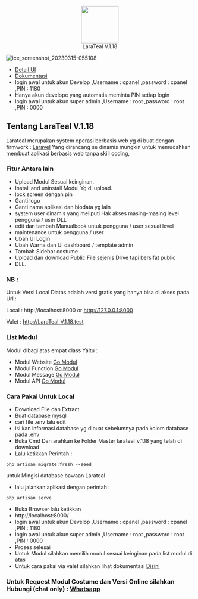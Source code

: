<p align="center">
    <img src="https://user-images.githubusercontent.com/127891037/225124851-a0b010d3-ff8f-4b30-a1ed-c3ba1dddfdca.png" width="100"><br>
    LaraTeal V.1.18
</p>

![ice_screenshot_20230315-055108](https://user-images.githubusercontent.com/127891037/225153749-e006549b-e3ab-417c-b6ad-af664754b6ac.png)

- [Detail UI](https://github.com/laratealcorp/detail_master) 
- [Dokumentasi](https://github.com/laratealcorp/doc) 
- login awal untuk akun Develop ,Username : cpanel ,password : cpanel ,PIN : 1180
- Hanya akun develope yang automatis meminta PIN setiap login
- login awal untuk akun super admin ,Username : root ,password : root ,PIN : 0000

## Tentang LaraTeal V.1.18

Larateal merupakan system operasi berbasis web yg di buat dengan firmwork : [Laravel](https://laravel.com/) Yang dirancang se dinamis mungkin untuk memudahkan membuat aplikasi berbasis web tanpa skill coding, 

### Fitur Antara lain

- Upload Modul Sesuai keinginan.
- Install and uninstall Modul Yg di upload.
- lock screen dengan pin
- Ganti logo 
- Ganti nama aplikasi dan biodata yg lain
- system user dinamis yang meliputi Hak akses masing-masing level pengguna / user DLL
- edit dan tambah Manualbook untuk pengguna / user sesuai level
- maintenance untuk pengguna / user
- Ubah UI Login 
- Ubah Warna dan UI dashboard / template admin
- Tambah Sidebar costume
- Upload dan download Public File sejenis Drive tapi bersifat public
- DLL.

### NB :

Untuk Versi Local Diatas adalah versi gratis yang hanya bisa di akses pada Url :

Local : http://localhost:8000 or http://127.0.0.1:8000

Valet : http://LaraTeal_V.1.18.test

### List Modul
Modul dibagi atas empat class Yaitu :

- Modul Website [Go Modul](https://github.com/laratealcorp/modul_web)
- Modul Function [Go Modul](https://github.com/laratealcorp/modul_function)
- Modul Message [Go Modul](https://github.com/laratealcorp/modul_msg)
- Modul API [Go Modul](https://github.com/laratealcorp/modul_api)

### Cara Pakai Untuk Local

- Download File dan Extract
- Buat database mysql 
- cari file .env lalu edit
- isi kan informasi database yg dibuat sebelumnya pada kolom database pada .env
- Buka Cmd Dan arahkan ke Folder Master larateal_v.1.18 yang telah di download
- Lalu ketikkan Perintah :
```
php artisan migrate:fresh --seed
```
untuk Mingisi database bawaan Larateal

- lalu jalankan aplikasi dengan perintah :
```
php artisan serve
```
- Buka Browser lalu ketikkan 
- http://localhost:8000/
- login awal untuk akun Develop ,Username : cpanel ,password : cpanel ,PIN : 1180
- login awal untuk akun super admin ,Username : root ,password : root ,PIN : 0000
- Proses selesai
- Untuk Modul silahkan memilih modul sesuai keinginan pada list modul di atas
- Untuk cara pakai via valet silahkan lihat dokumentasi [Disini](https://laravel.com/docs/10.x/valet)


### Untuk Request Modul Costume dan Versi Online silahkan Hubungi (chat only) : [Whatsapp](https://wa.me/083136245050)
